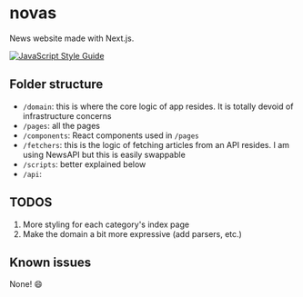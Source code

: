 # novas
News website made with Next.js.

[![JavaScript Style Guide](https://img.shields.io/badge/code_style-standard-brightgreen.svg)](https://standardjs.com)

## Folder structure
- `/domain`: this is where the core logic of app resides. It is totally devoid of infrastructure concerns
- `/pages`: all the pages
- `/components`: React components used in `/pages`
- `/fetchers`: this is the logic of fetching articles from an API resides. I am using NewsAPI but this is easily swappable
- `/scripts`: better explained below
- `/api`:

## TODOS
1. More styling for each category's index page
2. Make the domain a bit more expressive (add parsers, etc.)

## Known issues
None! :smile:
